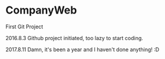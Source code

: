 # CompanyWeb
First Git Project

2016.8.3
Github project initiated, too lazy to start coding.


2017.8.11
Damn, it's been a year and I haven't done anything! :D
